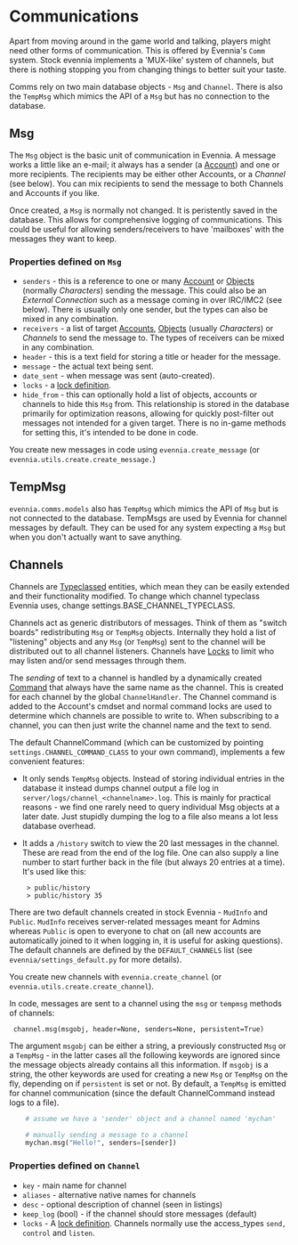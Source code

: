 # Communications


Apart from moving around in the game world and talking, players might need other forms of communication. This is offered by Evennia's `Comm` system. Stock evennia implements a 'MUX-like' system of channels, but there is nothing stopping you from changing things to better suit your taste. 

Comms rely on two main database objects - `Msg` and `Channel`. There is also the `TempMsg` which mimics the API of a `Msg` but has no connection to the database.

## Msg

The `Msg` object is the basic unit of communication in Evennia. A message works a little like an e-mail; it always has a sender (a [Account](./Accounts)) and one or more recipients. The recipients may be either other Accounts, or a *Channel* (see below). You can mix recipients to send the message to both Channels and Accounts if you like.

Once created, a `Msg` is normally not changed. It is peristently saved in the database. This allows for comprehensive logging of communications. This could be useful for allowing senders/receivers to have 'mailboxes' with the messages they want to keep. 

### Properties defined on `Msg`

- `senders` - this is a reference to one or many [Account](./Accounts) or [Objects](./Objects) (normally *Characters*) sending the message.  This could also be an *External Connection* such as a message coming in over IRC/IMC2 (see below). There is usually only one sender, but the types can also be mixed in any combination.
- `receivers` - a list of target [Accounts](./Accounts), [Objects](./Objects) (usually *Characters*) or *Channels* to send the message to. The types of receivers can be mixed in any combination.
- `header` - this is a text field for storing a title or header for the message. 
- `message` - the actual text being sent.
- `date_sent` - when message was sent (auto-created).
- `locks` - a [lock definition](./Locks).
- `hide_from` - this can optionally hold a list of objects, accounts or channels to hide this `Msg` from. This relationship is stored in the database primarily for optimization reasons, allowing for quickly post-filter out messages not intended for a given target.  There is no in-game methods for setting this, it's intended to be done in code.

You create new messages in code using `evennia.create_message` (or `evennia.utils.create.create_message.`) 

## TempMsg

`evennia.comms.models` also has `TempMsg` which mimics the API of `Msg` but is not connected to the database. TempMsgs are used by Evennia for channel messages by default. They can be used for any system expecting a `Msg` but when you don't actually want to save anything. 

## Channels

Channels are [Typeclassed](./Typeclasses) entities, which mean they can be easily extended and their functionality modified. To change which channel typeclass Evennia uses, change settings.BASE_CHANNEL_TYPECLASS.

Channels act as generic distributors of messages. Think of them as "switch boards" redistributing `Msg` or `TempMsg` objects. Internally they hold a list of "listening" objects and any `Msg` (or `TempMsg`) sent to the channel will be distributed out to all channel listeners. Channels have [Locks](./Locks) to limit who may listen and/or send messages through them. 

The *sending* of text to a channel is handled by a dynamically created [Command](./Commands) that always have the same name as the channel. This is created for each channel by the global `ChannelHandler`. The Channel command is added to the Account's cmdset and normal command locks are used to determine which channels are possible to write to. When subscribing to a channel, you can then just write the channel name and the text to send. 

The default ChannelCommand (which can be customized by pointing `settings.CHANNEL_COMMAND_CLASS` to your own command), implements a few convenient features: 

 - It only sends `TempMsg` objects. Instead of storing individual entries in the database it instead dumps channel output a file log in `server/logs/channel_<channelname>.log`. This is mainly for practical reasons - we find one rarely need to query individual Msg objects at a later date. Just stupidly dumping the log to a file also means a lot less database overhead. 
 - It adds a `/history` switch to view the 20 last messages in the channel. These are read from the end of the log file. One can also supply a line number to start further back in the file (but always 20 entries at a time). It's used like this: 
    
        > public/history 
        > public/history 35


There are two default channels created in stock Evennia - `MudInfo` and `Public`.  `MudInfo` receives server-related messages meant for Admins whereas `Public`  is open to everyone to chat on (all new accounts are automatically joined to it when logging in, it is useful for asking questions). The default channels are defined by the `DEFAULT_CHANNELS` list (see `evennia/settings_default.py` for more details).

You create new channels with `evennia.create_channel` (or `evennia.utils.create.create_channel`).

In code, messages are sent to a channel using the `msg` or `tempmsg` methods of channels: 

     channel.msg(msgobj, header=None, senders=None, persistent=True)

The argument `msgobj` can be either a string, a previously constructed `Msg` or a `TempMsg` - in the latter cases all the following keywords are ignored since the message objects already contains all this information. If `msgobj` is a string, the other keywords are used for creating a new `Msg` or `TempMsg` on the fly, depending on if `persistent` is set or not. By default, a `TempMsg` is emitted for channel communication (since the default ChannelCommand instead logs to a file). 

```python
    # assume we have a 'sender' object and a channel named 'mychan'

    # manually sending a message to a channel
    mychan.msg("Hello!", senders=[sender])
```

### Properties defined on `Channel`

- `key` - main name for channel
- `aliases` - alternative native names for channels
- `desc` - optional description of channel (seen in listings)
- `keep_log` (bool) - if the channel should store messages (default)
- `locks` - A [lock definition](./Locks). Channels normally use the access_types `send, control` and `listen`.